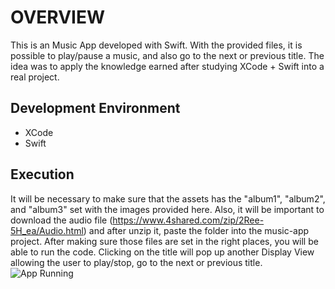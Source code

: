 # OVERVIEW

This is an Music App developed with Swift. With the provided files, it is possible to play/pause a music, and also go to the next or previous title.
The idea was to apply the knowledge earned after studying XCode + Swift into a real project.

## Development Environment

* XCode
* Swift

## Execution

It will be necessary to make sure that the assets has the "album1", "album2", and "album3" set with the images provided here. Also, it will be important to download the audio file (https://www.4shared.com/zip/2Ree-5H_ea/Audio.html) and after unzip it, paste the folder into the music-app project. After making sure those files are set in the right places, you will be able to run the code.
Clicking on the title will pop up another Display View allowing the user to play/stop, go to the next or previous title.
![App Running](screenshot.png)
